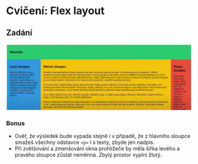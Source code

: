 # Cvičení: Flex layout

## Zadání

![instrukce](vysledek.png)

### Bonus

- Ověř, že výsledek bude vypada stejně i v případě, že z hlavního sloupce smažeš všechny odstavce `<p>` i s texty, zbyde jen nadpis.
- Při zvětšování a zmenšování okna prohlížeče by měla šířka levého a pravého sloupce zůstat neměnná. Zbylý prostor vyplní žlutý.
